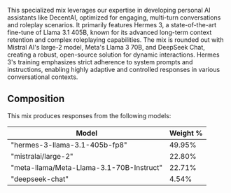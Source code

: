 This specialized mix leverages our expertise in developing personal AI assistants like DecentAI, optimized for engaging, multi-turn conversations and roleplay scenarios. It primarily features Hermes 3, a state-of-the-art fine-tune of Llama 3.1 405B, known for its advanced long-term context retention and complex roleplaying capabilities. The mix is rounded out with Mistral AI's large-2 model, Meta's Llama 3 70B, and DeepSeek Chat, creating a robust, open-source solution for dynamic interactions. Hermes 3's training emphasizes strict adherence to system prompts and instructions, enabling highly adaptive and controlled responses in various conversational contexts.

## Composition

This mix produces responses from the following models:

| Model | Weight % |
|-------|----------|
| "hermes-3-llama-3.1-405b-fp8" | 49.95% |
| "mistralai/large-2" | 22.80% |
| "meta-llama/Meta-Llama-3.1-70B-Instruct" | 22.71% |
| "deepseek-chat" | 4.54% |
